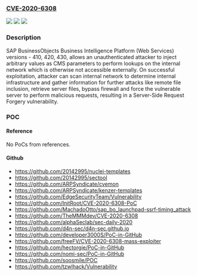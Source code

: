 ### [CVE-2020-6308](https://cve.mitre.org/cgi-bin/cvename.cgi?name=CVE-2020-6308)
![](https://img.shields.io/static/v1?label=Product&message=SAP%20BusinessObjects%20Business%20Intelligence%20Platform%20(Web%20Services)&color=blue)
![](https://img.shields.io/static/v1?label=Version&message=%3C410%20&color=brighgreen)
![](https://img.shields.io/static/v1?label=Vulnerability&message=Server-Side%20Request%20Forgery&color=brighgreen)

### Description

SAP BusinessObjects Business Intelligence Platform (Web Services) versions - 410, 420, 430, allows an unauthenticated attacker to inject arbitrary values as CMS parameters to perform lookups on the internal network which is otherwise not accessible externally. On successful exploitation, attacker can scan internal network to determine internal infrastructure and gather information for further attacks like remote file inclusion, retrieve server files, bypass firewall and force the vulnerable server to perform malicious requests, resulting in a Server-Side Request Forgery vulnerability.

### POC

#### Reference
No PoCs from references.

#### Github
- https://github.com/20142995/nuclei-templates
- https://github.com/20142995/sectool
- https://github.com/ARPSyndicate/cvemon
- https://github.com/ARPSyndicate/kenzer-templates
- https://github.com/EdgeSecurityTeam/Vulnerability
- https://github.com/InitRoot/CVE-2020-6308-PoC
- https://github.com/MachadoOtto/sap_bo_launchpad-ssrf-timing_attack
- https://github.com/TheMMMdev/CVE-2020-6308
- https://github.com/alphaSeclab/sec-daily-2020
- https://github.com/d4n-sec/d4n-sec.github.io
- https://github.com/developer3000S/PoC-in-GitHub
- https://github.com/freeFV/CVE-2020-6308-mass-exploiter
- https://github.com/hectorgie/PoC-in-GitHub
- https://github.com/nomi-sec/PoC-in-GitHub
- https://github.com/soosmile/POC
- https://github.com/tzwlhack/Vulnerability

